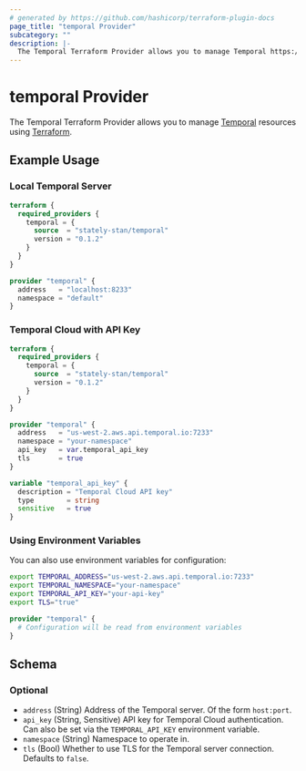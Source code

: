 ```yaml
---
# generated by https://github.com/hashicorp/terraform-plugin-docs
page_title: "temporal Provider"
subcategory: ""
description: |-
  The Temporal Terraform Provider allows you to manage Temporal https://temporal.io/ resources using Terraform https://www.terraform.io/.
---
```


# temporal Provider

The Temporal Terraform Provider allows you to manage [Temporal](https://temporal.io/) resources using [Terraform](https://www.terraform.io/).

## Example Usage

### Local Temporal Server

```terraform
terraform {
  required_providers {
    temporal = {
      source  = "stately-stan/temporal"
      version = "0.1.2"
    }
  }
}

provider "temporal" {
  address   = "localhost:8233"
  namespace = "default"
}
```

### Temporal Cloud with API Key

```terraform
terraform {
  required_providers {
    temporal = {
      source  = "stately-stan/temporal"
      version = "0.1.2"
    }
  }
}

provider "temporal" {
  address   = "us-west-2.aws.api.temporal.io:7233"
  namespace = "your-namespace"
  api_key   = var.temporal_api_key
  tls       = true
}

variable "temporal_api_key" {
  description = "Temporal Cloud API key"
  type        = string
  sensitive   = true
}
```

### Using Environment Variables

You can also use environment variables for configuration:

```bash
export TEMPORAL_ADDRESS="us-west-2.aws.api.temporal.io:7233"
export TEMPORAL_NAMESPACE="your-namespace"
export TEMPORAL_API_KEY="your-api-key"
export TLS="true"
```

```terraform
provider "temporal" {
  # Configuration will be read from environment variables
}
```

<!-- schema generated by tfplugindocs -->
## Schema

### Optional

- `address` (String) Address of the Temporal server. Of the form `host:port`.
- `api_key` (String, Sensitive) API key for Temporal Cloud authentication. Can also be set via the `TEMPORAL_API_KEY` environment variable.
- `namespace` (String) Namespace to operate in.
- `tls` (Bool) Whether to use TLS for the Temporal server connection. Defaults to `false`.